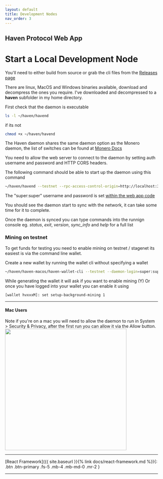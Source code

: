 ```yaml
---
layout: default
title: Development Nodes
nav_order: 3
---
```

## Haven Protocol Web App
# Start a Local Development Node

You'll need to either build from source or grab the cli files from the 
[Releases page](https://github.com/haven-protocol-org/haven-main/releases)

There are linux, MacOS and Windows binaries available, download and decompress the ones you require.
I've downloaded and decompressed to a **haven** subfolder in my home directory.

First check that the daemon is executable
```bash
ls -l ~/haven/havend
```
if its not 
```bash
chmod +x ~/haven/havend
```
The Haven daemon shares the same daemon option as the Monero daemon, the list of switches can be found at [Monero Docs](https://monerodocs.org/interacting/monerod-reference/#node-rpc-api) 

You need to allow the web server to connect to the daemon by setting auth username and password and HTTP CORS headers.

The following command should be able to start up the daemon using this command
```bash
~/haven/havend --testnet --rpc-access-control-origin=http://localhost:3000 --rpc-login=super:super
```
The "super:super" username and password is set [within the web app code](https://github.com/haven-protocol-org/haven-web-app/blob/master/client/src/platforms/web/nodes.ts)

You should see the daemon start to sync with the network, it can take some time for it to complete.

Once the daemon is synced you can type commands into the runnign console eg. *status*, *exit*, *version*, *sync_info* and *help* for a full list

### Mining on testnet
To get funds for testing you need to enable mining on testnet / stagenet its easiest is via the command line wallet.

Create a new wallet by running the wallet cli without specifying a wallet
```bash
~/haven/haven-macos/haven-wallet-cli --testnet --daemon-login=super:super
```
While generating the wallet it will ask if you want to enable mining (Y)
Or once you have logged into your wallet you can enable it using
```
[wallet hvxxxM]: set setup-background-mining 1
```

---
#### Mac Users
Note if you're on a mac you will need to allow the daemon to run in System > Security & Privacy, after the first run you can allow it via the Allow button.
<img src="../assets/mac-security.png" width="400">

---
[React Framework]({{ site.baseurl }}{% link docs/react-framework.md %}){: .btn .btn-primary .fs-5 .mb-4 .mb-md-0 .mr-2 }

---
